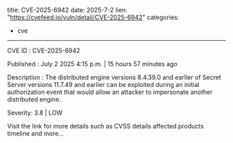  
title: CVE-2025-6942
date: 2025-7-2
lien: "https://cvefeed.io/vuln/detail/CVE-2025-6942"
categories:
  - cve
---

CVE ID : CVE-2025-6942

Published :  July 2
2025
4:15 p.m. | 15 hours
57 minutes ago

Description : The distributed engine versions 8.4.39.0 and earlier of Secret Server versions 11.7.49 and earlier can be exploited during an initial authorization event that would allow an attacker to impersonate another distributed engine.

Severity: 3.8 | LOW

Visit the link for more details
such as CVSS details
affected products
timeline
and more...
